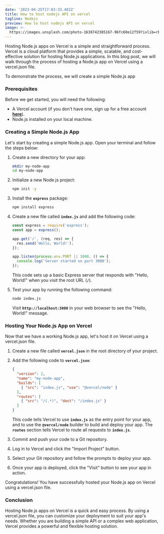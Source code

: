 ```yaml
---
date: '2023-04-25T17:03:33.482Z'
title: How to host nodejs API on vercel
tagline: Nodejs
preview: How to host nodejs API on vercel
image: >-
  https://images.unsplash.com/photo-1638742385167-96fc60e12f59?ixlib=rb-1.2.1&ixid=MnwxMjA3fDB8MHxwaG90by1wYWdlfHx8fGVufDB8fHx8&auto=format&fit=crop&w=1632&q=80
---
```

Hosting Node.js apps on Vercel is a simple and straightforward process. Vercel is a cloud platform that provides a simple, scalable, and cost-effective solution for hosting Node.js applications. In this blog post, we will walk through the process of hosting a Node.js app on Vercel using a vercel.json file.

To demonstrate the process, we will create a simple Node.js app 

### **Prerequisites**

Before we get started, you will need the following:

- A Vercel account (if you don't have one, sign up for a free account **[here](https://vercel.com/signup)**).
- Node.js installed on your local machine.

### **Creating a Simple Node.js App**

Let's start by creating a simple Node.js app. Open your terminal and follow the steps below:

1. Create a new directory for your app:
    
    ```bash
    mkdir my-node-app
    cd my-node-app
    ```
    
2. Initialize a new Node.js project:
    
    ```bash
    npm init -y
    ```
    
3. Install the **`express`** package:
    
    ```bash
    npm install express
    ```
    
4. Create a new file called **`index.js`** and add the following code:
    
    ```jsx
    const express = require('express');
    const app = express();
    
    app.get('/', (req, res) => {
      res.send('Hello, World!');
    });
    
    app.listen(process.env.PORT || 3000, () => {
      console.log('Server started on port 3000');
    });
    ```
    
    This code sets up a basic Express server that responds with "Hello, World!" when you visit the root URL (**`/`**).
    
5. Test your app by running the following command:
    
    ```bash
    node index.js
    ```
    
    Visit **`http://localhost:3000`** in your web browser to see the "Hello, World!" message.
    

### **Hosting Your Node.js App on Vercel**

Now that we have a working Node.js app, let's host it on Vercel using a vercel.json file.

1. Create a new file called **`vercel.json`** in the root directory of your project.
2. Add the following code to **`vercel.json`**:
    
    ```json
    {
      "version": 2,
      "name": "my-node-app",
      "builds": [
        { "src": "index.js", "use": "@vercel/node" }
      ],
      "routes": [
        { "src": "/(.*)", "dest": "/index.js" }
      ]
    }
    
    ```
    
    This code tells Vercel to use **`index.js`** as the entry point for your app, and to use the **`@vercel/node`** builder to build and deploy your app. The **`routes`** section tells Vercel to route all requests to **`index.js`**.
    
3. Commit and push your code to a Git repository.
4. Log in to Vercel and click the "Import Project" button.
5. Select your Git repository and follow the prompts to deploy your app.
6. Once your app is deployed, click the "Visit" button to see your app in action.

Congratulations! You have successfully hosted your Node.js app on Vercel using a vercel.json file.

### **Conclusion**

Hosting Node.js apps on Vercel is a quick and easy process. By using a vercel.json file, you can customize your deployment to suit your app's needs. Whether you are building a simple API or a complex web application, Vercel provides a powerful and flexible hosting solution.
